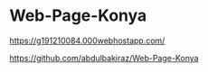 # Web-Page-Konya
https://g191210084.000webhostapp.com/

https://github.com/abdulbakiraz/Web-Page-Konya

